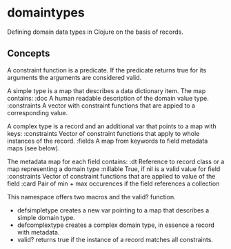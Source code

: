 domaintypes
===========

Defining domain data types in Clojure on the basis of records.


Concepts
--------
A constraint function is a predicate. If the predicate returns true for
its arguments the arguments are considered valid.

A simple type is a map that describes a data dictionary item.
The map contains:
    :doc           A human readable description of the domain value type.
    :constraints   A vector with constraint functions that are appied to a
                  corresponding value.

A complex type is a record and an additional var that points to a map with keys:
    :constraints   Vector of constraint functions that apply to whole
                   instances of the record.
    :fields        A map from keywords to field metadata maps (see below).

The metadata map for each field contains:
    :dt            Reference to record class or a map representing a domain type
    :nillable      True, if nil is a valid value for field
    :constraints   Vector of constraint functions that are applied to value of the field
    :card          Pair of min + max occurences if the field references a collection

This namespace offers two macros and the valid? function.
 - defsimpletype creates a new var pointing to a map that describes a simple domain type.
 - defcomplextype creates a complex domain type, in essence a record with metadata.
 - valid? returns true if the instance of a record matches all constraints.

